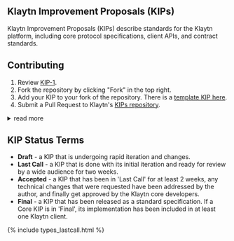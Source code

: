 ## Klaytn Improvement Proposals (KIPs)

Klaytn Improvement Proposals (KIPs) describe standards for the Klaytn platform, including core protocol specifications, client APIs, and contract standards.

## Contributing

 1. Review [KIP-1](KIPs/kip-1.md).
 2. Fork the repository by clicking "Fork" in the top right.
 3. Add your KIP to your fork of the repository. There is a [template KIP here](https://github.com/klaytn/kips/blob/master/kip-template.md).
 4. Submit a Pull Request to Klaytn's [KIPs repository](https://github.com/klaytn/kips).

<p><details><summary>read more</summary>
 
Your first PR should be a first draft of the final KIP. It must meet the formatting criteria enforced by the build (largely, correct metadata in the header). An editor will manually review the first PR for a new KIP and assign it a number before merging it. Make sure you include a `discussions-to` header with the URL to a discussion forum or open GitHub issue where people can discuss the KIP as a whole.

If your KIP requires images, the image files should be included in a subdirectory of the `assets` folder for that KIP as follows: `assets/kip-N` (where **N** is to be replaced with the KIP number). When linking to an image in the KIP, use relative links such as `../assets/kip-1/image.png`.

Once your first PR is merged, we have a bot that helps out by automatically merging PRs to draft KIPs. For this to work, it has to be able to tell that you own the draft being edited. Make sure that the 'author' line of your KIP contains either your Github username or your email address inside <triangular brackets>. If you use your email address, that address must be the one publicly shown on [your GitHub profile](https://github.com/settings/profile).

When you believe your KIP is mature and ready to progress past the draft phase, you should do the following:

 - Open a PR changing the state of your KIP to 'Last Call'. An editor will review your draft and see if there is a rough consensus to move forward. If there are significant issues with the KIP - they may close the PR and request that you fix the issues in the draft before trying again.
 - Before moving to 'Last Call', a reference implementation of the KIP should be provided. 

</details></p>

## KIP Status Terms

* **Draft** - a KIP that is undergoing rapid iteration and changes.
* **Last Call** - a KIP that is done with its initial iteration and ready for review by a wide audience for two weeks.
* **Accepted** - a KIP that has been in 'Last Call' for at least 2 weeks, any technical changes that were requested have been addressed by the author, and finally get approved by the Klaytn core developers. 
* **Final** - a KIP that has been released as a standard specification. If a Core KIP is in 'Final', its implementation has been included in at least one Klaytn client.


{% include types_lastcall.html %} 
